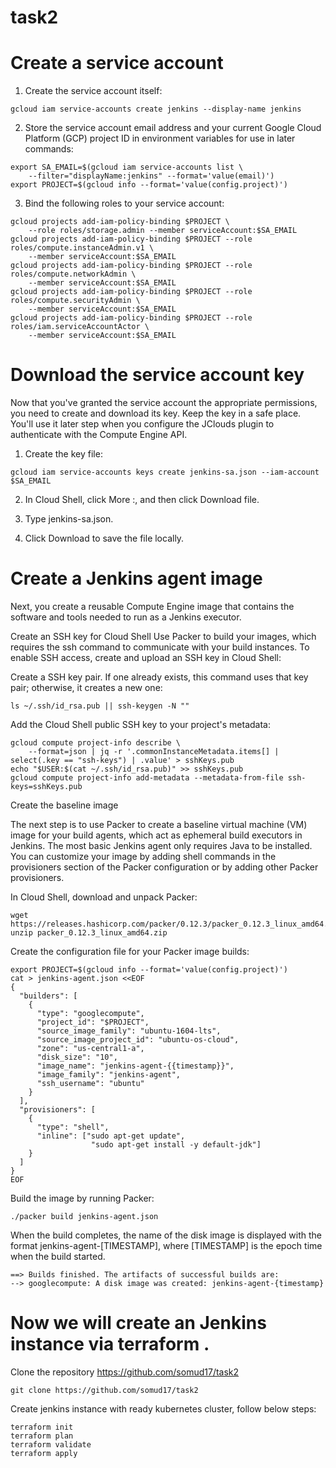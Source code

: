 # task2

# Create a service account
1. Create the service account itself:

```console
gcloud iam service-accounts create jenkins --display-name jenkins
```

2. Store the service account email address and your current Google Cloud Platform (GCP) project ID in environment variables for use in later commands:
```console
export SA_EMAIL=$(gcloud iam service-accounts list \
    --filter="displayName:jenkins" --format='value(email)')
export PROJECT=$(gcloud info --format='value(config.project)')
```
3. Bind the following roles to your service account:
```console
gcloud projects add-iam-policy-binding $PROJECT \
    --role roles/storage.admin --member serviceAccount:$SA_EMAIL
gcloud projects add-iam-policy-binding $PROJECT --role roles/compute.instanceAdmin.v1 \
    --member serviceAccount:$SA_EMAIL
gcloud projects add-iam-policy-binding $PROJECT --role roles/compute.networkAdmin \
    --member serviceAccount:$SA_EMAIL
gcloud projects add-iam-policy-binding $PROJECT --role roles/compute.securityAdmin \
    --member serviceAccount:$SA_EMAIL
gcloud projects add-iam-policy-binding $PROJECT --role roles/iam.serviceAccountActor \
    --member serviceAccount:$SA_EMAIL
```
# Download the service account key
Now that you've granted the service account the appropriate permissions, you need to create and download its key. Keep the key in a safe place. You'll use it later step when you configure the JClouds plugin to authenticate with the Compute Engine API.

1. Create the key file:
```console
gcloud iam service-accounts keys create jenkins-sa.json --iam-account $SA_EMAIL
```
2. In Cloud Shell, click More :, and then click Download file.

3. Type jenkins-sa.json.

4. Click Download to save the file locally.

# Create a Jenkins agent image
Next, you create a reusable Compute Engine image that contains the software and tools needed to run as a Jenkins executor.

Create an SSH key for Cloud Shell
Use Packer to build your images, which requires the ssh command to communicate with your build instances. To enable SSH access, create and upload an SSH key in Cloud Shell:

Create a SSH key pair. If one already exists, this command uses that key pair; otherwise, it creates a new one:
```console
ls ~/.ssh/id_rsa.pub || ssh-keygen -N ""
```
Add the Cloud Shell public SSH key to your project's metadata:
```console
gcloud compute project-info describe \
    --format=json | jq -r '.commonInstanceMetadata.items[] | select(.key == "ssh-keys") | .value' > sshKeys.pub
echo "$USER:$(cat ~/.ssh/id_rsa.pub)" >> sshKeys.pub
gcloud compute project-info add-metadata --metadata-from-file ssh-keys=sshKeys.pub
```
Create the baseline image

The next step is to use Packer to create a baseline virtual machine (VM) image for your build agents, which act as ephemeral build executors in Jenkins. The most basic Jenkins agent only requires Java to be installed. You can customize your image by adding shell commands in the provisioners section of the Packer configuration or by adding other Packer provisioners.

In Cloud Shell, download and unpack Packer:
```console
wget https://releases.hashicorp.com/packer/0.12.3/packer_0.12.3_linux_amd64.zip
unzip packer_0.12.3_linux_amd64.zip
```
Create the configuration file for your Packer image builds:
```console
export PROJECT=$(gcloud info --format='value(config.project)')
cat > jenkins-agent.json <<EOF
{
  "builders": [
    {
      "type": "googlecompute",
      "project_id": "$PROJECT",
      "source_image_family": "ubuntu-1604-lts",
      "source_image_project_id": "ubuntu-os-cloud",
      "zone": "us-central1-a",
      "disk_size": "10",
      "image_name": "jenkins-agent-{{timestamp}}",
      "image_family": "jenkins-agent",
      "ssh_username": "ubuntu"
    }
  ],
  "provisioners": [
    {
      "type": "shell",
      "inline": ["sudo apt-get update",
                  "sudo apt-get install -y default-jdk"]
    }
  ]
}
EOF
```
Build the image by running Packer:
```console
./packer build jenkins-agent.json
```
When the build completes, the name of the disk image is displayed with the format jenkins-agent-[TIMESTAMP], where [TIMESTAMP] is the epoch time when the build started.
```console
==> Builds finished. The artifacts of successful builds are:
--> googlecompute: A disk image was created: jenkins-agent-{timestamp}
```

# Now we will create an Jenkins instance via terraform .

Clone the repository https://github.com/somud17/task2
```console
git clone https://github.com/somud17/task2
````

Create jenkins instance with ready kubernetes cluster, follow below steps:
```console
terraform init
terraform plan
terraform validate
terraform apply

```
